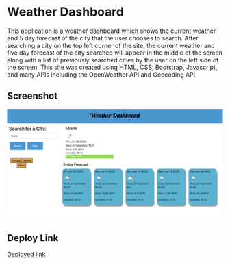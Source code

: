 # Weather Dashboard

This application is a weather dashboard which shows the current weather and 5 day forecast of the city that the user chooses to search. After searching a city on the top left corner of the site, the current weather and five day forecast of the city searched will appear in the middle of the screen along with a list of previously searched cities by the user on the left side of the screen. This site was created using HTML, CSS, Bootstrap, Javascript, and many APIs including the OpenWeather API and Geocoding API. 

## Screenshot

![Screenshot](./assets/images/weather-dashboard-img.png)

## Deploy Link

[Deployed link](https://kishanshah98.github.io/Weather-Dashboard/)

